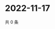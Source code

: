 # 2022-11-17

共 0 条

<!-- BEGIN WEIBO -->
<!-- 最后更新时间 Thu Nov 17 2022 17:15:56 GMT+0800 (China Standard Time) -->

<!-- END WEIBO -->
